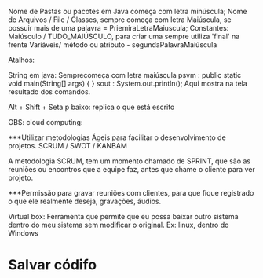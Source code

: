 Nome de Pastas ou pacotes em Java começa com letra minúscula;
Nome de Arquivos / File / Classes, sempre começa com letra Maiúscula, se possuir mais de uma palavra = PriemiraLetraMaiuscula;
Constantes: Maiúsculo / TUDO_MAIÚSCULO, para criar uma sempre utiliza 'final' na frente
Variáveis/ método ou atributo - segundaPalavraMaiúscula

Atalhos: 

String em java: Semprecomeça com letra maiúscula
psvm : public static void main(String[] args) { }
sout :  System.out.println(); Aqui mostra na tela resultado dos comandos.

Alt + Shift + Seta p baixo:  replica o que está escrito


OBS:
cloud computing: 

***Utilizar metodologias Ágeis para facilitar o desenvolvimento de projetos.
SCRUM / SWOT / KANBAM

A metodologia SCRUM, tem um momento chamado de SPRINT, que são as reuniões ou encontros que a equipe faz, antes que chame o cliente para ver projeto.

***Permissão para gravar reuniões com clientes, para que fique registrado o que ele realmente deseja, gravações, áudios.

Virtual box: Ferramenta que permite que eu possa baixar outro sistema dentro do meu sistema sem modificar o original. 
Ex: linux, dentro do Windows


# Salvar códifo